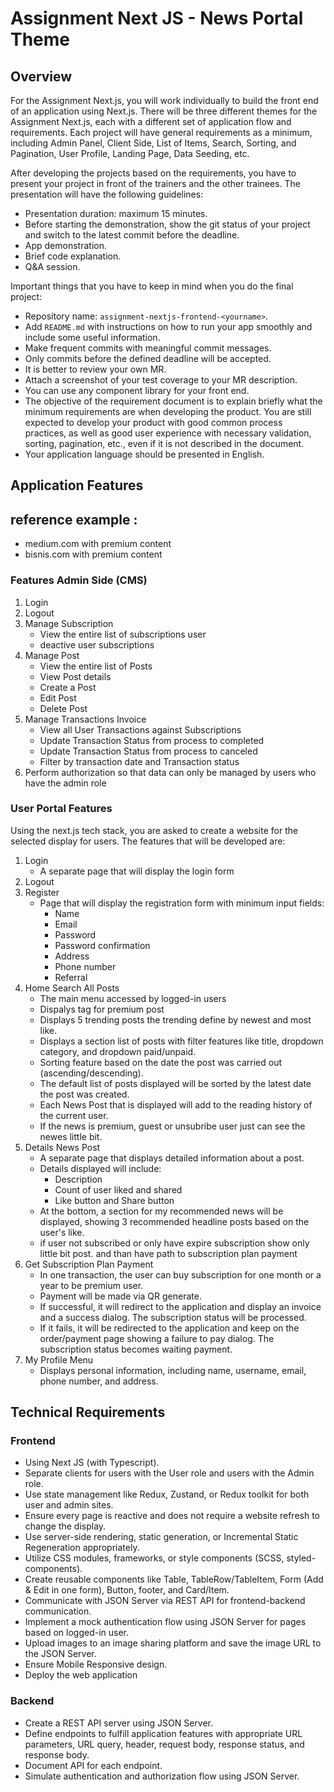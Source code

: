 # Assignment Next JS - News Portal Theme

## Overview

For the Assignment Next.js, you will work individually to build the front end of an application using Next.js. There will be three different themes for the Assignment Next.js, each with a different set of application flow and requirements. Each project will have general requirements as a minimum, including Admin Panel, Client Side, List of Items, Search, Sorting, and Pagination, User Profile, Landing Page, Data Seeding, etc.

After developing the projects based on the requirements, you have to present your project in front of the trainers and the other trainees. The presentation will have the following guidelines:

- Presentation duration: maximum 15 minutes.
- Before starting the demonstration, show the git status of your project and switch to the latest commit before the deadline.
- App demonstration.
- Brief code explanation.
- Q&A session.

Important things that you have to keep in mind when you do the final project:

- Repository name: `assignment-nextjs-frontend-<yourname>`.
- Add `README.md` with instructions on how to run your app smoothly and include some useful information.
- Make frequent commits with meaningful commit messages.
- Only commits before the defined deadline will be accepted.
- It is better to review your own MR.
- Attach a screenshot of your test coverage to your MR description.
- You can use any component library for your front end.
- The objective of the requirement document is to explain briefly what the minimum requirements are when developing the product. You are still expected to develop your product with good common process practices, as well as good user experience with necessary validation, sorting, pagination, etc., even if it is not described in the document.
- Your application language should be presented in English.

## Application Features

## reference example :
- medium.com with premium content
- bisnis.com with premium content

### Features Admin Side (CMS)

1. Login
2. Logout
3. Manage Subscription
   - View the entire list of subscriptions user
   - deactive user subscriptions
4. Manage Post
   - View the entire list of Posts
   - View Post details
   - Create a Post
   - Edit Post
   - Delete Post
5. Manage Transactions Invoice
   - View all User Transactions against Subscriptions
   - Update Transaction Status from process to completed
   - Update Transaction Status from process to canceled
   - Filter by transaction date and Transaction status
6. Perform authorization so that data can only be managed by users who have the admin role

### User Portal Features

Using the next.js tech stack, you are asked to create a website for the selected display for users. The features that will be developed are:

1. Login
   - A separate page that will display the login form
2. Logout
3. Register
   - Page that will display the registration form with minimum input fields:
     - Name
     - Email
     - Password
     - Password confirmation
     - Address
     - Phone number
     - Referral
4. Home Search All Posts
   - The main menu accessed by logged-in users
   - Dispalys tag for premium post
   - Displays 5 trending posts the trending define by newest and most like.
   - Displays a section list of posts with filter features like title, dropdown category, and dropdown paid/unpaid.
   - Sorting feature based on the date the post was carried out (ascending/descending).
   - The default list of posts displayed will be sorted by the latest date the post was created.
   - Each News Post that is displayed will add to the reading history of the current user.
   - If the news is premium, guest or unsubribe user just can see the newes little bit.
5. Details News Post
   - A separate page that displays detailed information about a post.
   - Details displayed will include:
     - Description
     - Count of user liked and shared
     - Like button and Share button
   - At the bottom, a section for my recommended news will be displayed, showing 3 recommended headline posts based on the user's like.
   - if user not subscribed or only have expire subscription show only little bit post. and than have path to subscription plan payment
6. Get Subscription Plan Payment
   - In one transaction, the user can buy subscription for one month or a year to be premium user.
   - Payment will be made via QR generate.
   - If successful, it will redirect to the application and display an invoice and a success dialog. The subscription status will be processed.
   - If it fails, it will be redirected to the application and keep on the order/payment page showing a failure to pay dialog. The subscription status becomes waiting payment.
7. My Profile Menu
    - Displays personal information, including name, username, email, phone number, and address.

## Technical Requirements

### Frontend

- Using Next JS (with Typescript).
- Separate clients for users with the User role and users with the Admin role.
- Use state management like Redux, Zustand, or Redux toolkit for both user and admin sites.
- Ensure every page is reactive and does not require a website refresh to change the display.
- Use server-side rendering, static generation, or Incremental Static Regeneration appropriately.
- Utilize CSS modules, frameworks, or style components (SCSS, styled-components).
- Create reusable components like Table, TableRow/TableItem, Form (Add & Edit in one form), Button, footer, and Card/Item.
- Communicate with JSON Server via REST API for frontend-backend communication.
- Implement a mock authentication flow using JSON Server for pages based on logged-in user.
- Upload images to an image sharing platform and save the image URL to the JSON Server.
- Ensure Mobile Responsive design.
- Deploy the web application

### Backend

- Create a REST API server using JSON Server.
- Define endpoints to fulfill application features with appropriate URL parameters, URL query, header, request body, response status, and response body.
- Document API for each endpoint.
- Simulate authentication and authorization flow using JSON Server.
